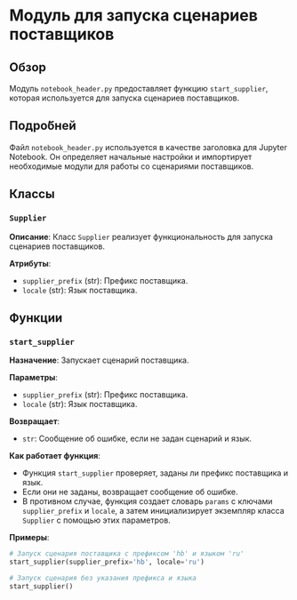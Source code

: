 # Модуль для запуска сценариев поставщиков

## Обзор

Модуль `notebook_header.py` предоставляет функцию `start_supplier`, которая используется для запуска сценариев поставщиков. 

## Подро́бней

Файл `notebook_header.py` используется в качестве заголовка для Jupyter Notebook. Он определяет начальные настройки и импортирует необходимые модули для работы со сценариями поставщиков.

## Классы

### `Supplier`

**Описание**:  Класс `Supplier` реализует функциональность для запуска сценариев поставщиков.

**Атрибуты**:

- `supplier_prefix` (str): Префикс поставщика.
- `locale` (str): Язык поставщика.

## Функции

### `start_supplier`

**Назначение**:  Запускает сценарий поставщика.

**Параметры**:

- `supplier_prefix` (str): Префикс поставщика.
- `locale` (str): Язык поставщика.

**Возвращает**:

- `str`: Сообщение об ошибке, если не задан сценарий и язык.

**Как работает функция**:

- Функция `start_supplier` проверяет, заданы ли префикс поставщика и язык.
- Если они не заданы, возвращает сообщение об ошибке.
- В противном случае, функция создает словарь `params` с ключами `supplier_prefix` и `locale`, а затем инициализирует экземпляр класса `Supplier` с помощью этих параметров.

**Примеры**:

```python
# Запуск сценария поставщика с префиксом 'hb' и языком 'ru'
start_supplier(supplier_prefix='hb', locale='ru')

# Запуск сценария без указания префикса и языка
start_supplier()